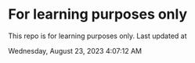 # For learning purposes only
This repo is for learning purposes only.
Last updated at

Wednesday, August 23, 2023 4:07:12 AM

